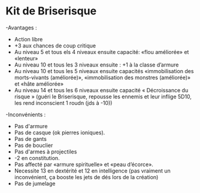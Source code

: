 # Kit de Briserisque

-Avantages :
- Action libre
- +3 aux chances de coup critique
- Au niveau 5 et tous els 4 niveaux ensuite capacité: «flou améliorée» et «lenteur» 
- Au niveau 10 et tous les 3 niveaux ensuite : +1 à la classe d’armure
- Au niveau 10 et tous les 5 niveaux ensuite capacités «immobilisation des morts-vivants (améliorée)», «immobilisation des monstres (améliorée)» et «hâte améliorée»
- Au niveau 14 et tous les 6 niveaux ensuite capacité « Décroissance du risque » (guéri le Briserisque, repousse les ennemis et leur inflige 5D10, les rend inconscient 1 roudn (jds à -10))

-Inconvénients :
- Pas d'armure
- Pas de casque (ok pierres ioniques).
- Pas de gants
- Pas de bouclier
- Pas d'armes à projectiles
- -2 en constitution.
- Pas affecté par «armure spirituelle» et «peau d’écorce».
- Necessite 13 en dextérité et 12 en intelligence (pas vraiment un inconvénient, ça booste les jets de dés lors de la création)
- Pas de jumelage

